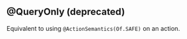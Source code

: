 @QueryOnly (deprecated)
-----------------------

Equivalent to using `@ActionSemantics(Of.SAFE)` on an action.

